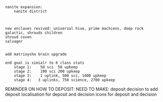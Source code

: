     nanite expansion:
        nanite district



    new enclaves revived: universal hive, prime machiens, deep rock galactic, shrouds children
    shroud coven
    salvager


    add matrioysha brain upgrade

    end goal is simialr to K class stats
        stage 1:    50 sci  50 upkeep
        stage 2:    100 sci 200 upkeep
        stage 3:    1 uplink, 500 sci, 1000 upkeep
        stage 4:   3 uplinks, 750 science, 2700 upkeep

        

REMINDER ON HOW TO DEPOSIT:
    NEED TO MAKE:
        deposit
        decision to add deposit
        localisation for deposit and decision
        icons for deposit and decision